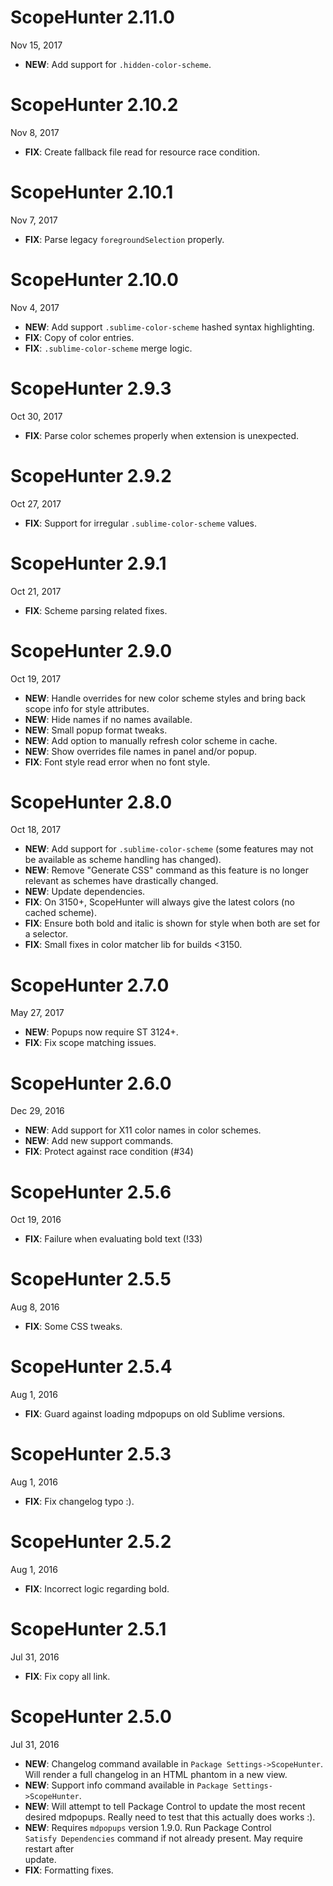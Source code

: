 # ScopeHunter 2.11.0

Nov 15, 2017

- **NEW**: Add support for `.hidden-color-scheme`.

# ScopeHunter 2.10.2

Nov 8, 2017

- **FIX**: Create fallback file read for resource race condition.

# ScopeHunter 2.10.1

Nov 7, 2017

- **FIX**: Parse legacy `foregroundSelection` properly.

# ScopeHunter 2.10.0

Nov 4, 2017

- **NEW**: Add support `.sublime-color-scheme` hashed syntax highlighting.
- **FIX**: Copy of color entries.
- **FIX**: `.sublime-color-scheme` merge logic.

# ScopeHunter 2.9.3

Oct 30, 2017

- **FIX**: Parse color schemes properly when extension is unexpected.

# ScopeHunter 2.9.2

Oct 27, 2017

- **FIX**: Support for irregular `.sublime-color-scheme` values.

# ScopeHunter 2.9.1

Oct 21, 2017

- **FIX**: Scheme parsing related fixes.

# ScopeHunter 2.9.0

Oct 19, 2017

- **NEW**: Handle overrides for new color scheme styles and bring back scope info for style attributes.
- **NEW**: Hide names if no names available.
- **NEW**: Small popup format tweaks.
- **NEW**: Add option to manually refresh color scheme in cache.
- **NEW**: Show overrides file names in panel and/or popup.
- **FIX**: Font style read error when no font style.

# ScopeHunter 2.8.0

Oct 18, 2017

- **NEW**: Add support for `.sublime-color-scheme` (some features may not be available as scheme handling has changed).
- **NEW**: Remove "Generate CSS" command as this feature is no longer relevant as schemes have drastically changed.
- **NEW**: Update dependencies.
- **FIX**: On 3150+, ScopeHunter will always give the latest colors (no cached scheme).
- **FIX**: Ensure both bold and italic is shown for style when both are set for a selector.
- **FIX**: Small fixes in color matcher lib for builds <3150.

# ScopeHunter 2.7.0

May 27, 2017

- **NEW**: Popups now require ST 3124+.
- **FIX**: Fix scope matching issues.

# ScopeHunter 2.6.0

Dec 29, 2016

- **NEW**: Add support for X11 color names in color schemes.
- **NEW**: Add new support commands.
- **FIX**: Protect against race condition (#34)

# ScopeHunter 2.5.6

Oct 19, 2016

- **FIX**: Failure when evaluating bold text (!33)

# ScopeHunter 2.5.5

Aug 8, 2016

- **FIX**: Some CSS tweaks.

# ScopeHunter 2.5.4

Aug 1, 2016

- **FIX**: Guard against loading mdpopups on old Sublime versions.

# ScopeHunter 2.5.3

Aug 1, 2016

- **FIX**: Fix changelog typo :).

# ScopeHunter 2.5.2

Aug 1, 2016

- **FIX**: Incorrect logic regarding bold.

# ScopeHunter 2.5.1

Jul 31, 2016

- **FIX**: Fix copy all link.

# ScopeHunter 2.5.0

Jul 31, 2016

- **NEW**: Changelog command available in `Package Settings->ScopeHunter`.  
Will render a full changelog in an HTML phantom in a new view.
- **NEW**: Support info command available in `Package Settings->ScopeHunter`.
- **NEW**: Will attempt to tell Package Control to update the most recent  
desired mdpopups.  Really need to test that this actually does works :).
- **NEW**: Requires `mdpopups` version 1.9.0.  Run Package Control  
`Satisfy Dependencies` command if not already present. May require restart after  
update.
- **FIX**: Formatting fixes.
